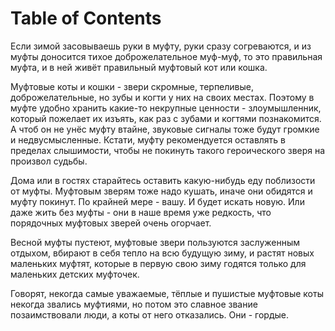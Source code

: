 
# Table of Contents



<div class="preview" id="org7c66d86">
<p>

</p>

</div>

Если зимой засовываешь руки в муфту, руки сразу согреваются, и из муфты доносится тихое доброжелательное муф-муф, то это правильная муфта, и в ней живёт правильный муфтовый кот или кошка. 

Муфтовые коты и кошки - звери скромные, терпеливые, доброжелательные, но зубы и когти у них на своих местах. Поэтому в муфте удобно хранить какие-то некрупные ценности - злоумышленник, который пожелает их изъять, как раз с зубами и когтями познакомится. А чтоб он не унёс муфту втайне, звуковые сигналы тоже будут громкие и недвусмысленные. Кстати, муфту рекомендуется оставлять в пределах слышимости, чтобы не покинуть такого героического зверя на произвол судьбы. 

Дома или в гостях старайтесь оставить какую-нибудь еду поблизости от муфты. Муфтовым зверям тоже надо кушать, иначе они обидятся и муфту покинут. По крайней мере - вашу. И будет искать новую. Или даже жить без муфты - они в наше время уже редкость, что порядочных муфтовых зверей очень огорчает. 

Весной муфты пустеют, муфтовые звери пользуются заслуженным отдыхом, вбирают в себя тепло на всю будущую зиму, и растят новых маленьких муфтят, которые в первую свою зиму годятся только для маленьких детских муфточек. 

Говорят, некогда самые уважаемые, тёплые и пушистые муфтовые коты некогда звались муфтиями, но потом это славное звание позаимствовали люди, а коты от него отказались. Они - гордые. 

